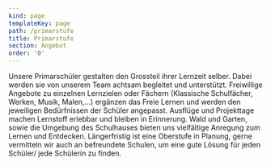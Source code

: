 ```yaml
---
kind: page
templateKey: page
path: /primarstufe
title: Primarstufe
section: Angebot
order: '0'
---
```

Unsere Primarschüler gestalten den Grossteil ihrer Lernzeit selber. Dabei werden sie von unserem Team achtsam begleitet und unterstützt. Freiwillige Angebote zu einzelnen Lernzielen oder Fächern (Klassische Schulfächer, Werken, Musik, Malen,…) ergänzen das Freie Lernen und werden den jeweiligen Bedürfnissen der Schüler angepasst. Ausflüge und Projekttage machen Lernstoff erlebbar und bleiben in Erinnerung. Wald und Garten, sowie die Umgebung des Schulhauses bieten uns vielfältige Anregung zum Lernen und Entdecken. Längerfristig ist eine Oberstufe in Planung, gerne vermitteln wir auch an befreundete Schulen, um eine gute Lösung für jeden Schüler/ jede Schülerin zu finden.
